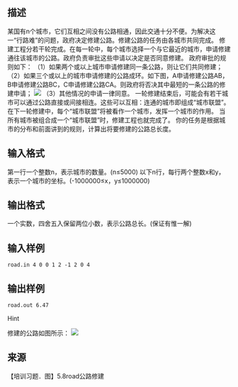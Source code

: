 ## 描述

某国有n个城市，它们互相之间没有公路相通，因此交通十分不便。为解决这一“行路难”的问题，政府决定修建公路。修建公路的任务由各城市共同完成。 修建工程分若干轮完成。在每一轮中，每个城市选择一个与它最近的城市，申请修建通往该城市的公路。政府负责审批这些申请以决定是否同意修建。 政府审批的规则如下： （1）如果两个或以上城市申请修建同一条公路，则让它们共同修建； （2）如果三个或以上的城市申请修建的公路成环。如下图，A申请修建公路AB，B申请修建公路BC，C申请修建公路CA。则政府将否决其中最短的一条公路的修建申请； <img border=0 src=http://60.191.162.158:8080/JudgeOnline/images/p1210a.gif > （3）其他情况的申请一律同意。 一轮修建结束后，可能会有若干城市可以通过公路直接或间接相连。这些可以互相：连通的城市即组成“城市联盟”。在下一轮修建中，每个“城市联盟”将被看作一个城市，发挥一个城市的作用。 当所有城市被组合成一个“城市联盟”时，修建工程也就完成了。 你的任务是根据城市的分布和前面讲到的规则，计算出将要修建的公路总长度。 

## 输入格式

第一行一个整数n，表示城市的数量。(n≤5000) 以下n行，每行两个整数x和y，表示一个城市的坐标。(-1000000≤x，y≤1000000) 

## 输出格式

一个实数，四舍五入保留两位小数，表示公路总长。(保证有惟一解)

## 输入样例

```plaintext
road.in 4 0 0 1 2 -1 2 0 4 
```

## 输出样例

```plaintext
road.out 6.47 
```

Hint

修建的公路如图所示： <img border=0 src=http://60.191.162.158:8080/JudgeOnline/images/p1210b.gif > 

## 来源

【培训习题．图】5.8road公路修建

